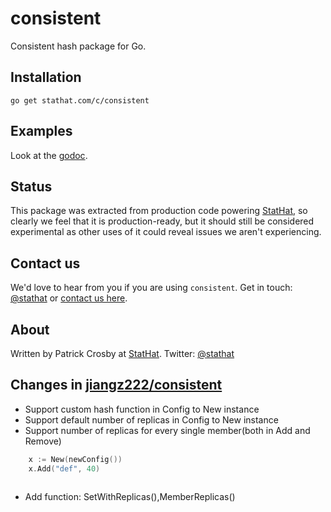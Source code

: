 consistent
==========

Consistent hash package for Go.

Installation
------------

    go get stathat.com/c/consistent

Examples
--------

Look at the [godoc](http://godoc.org/stathat.com/c/consistent).

Status
------

This package was extracted from production code powering [StatHat](http://www.stathat.com),
so clearly we feel that it is production-ready, but it should still be considered
experimental as other uses of it could reveal issues we aren't experiencing.

Contact us
----------

We'd love to hear from you if you are using `consistent`.
Get in touch:  [@stathat](http://twitter.com/stathat) or [contact us here](http://www.stathat.com/docs/contact).

About
-----

Written by Patrick Crosby at [StatHat](http://www.stathat.com).  Twitter:  [@stathat](http://twitter.com/stathat)

Changes in [jiangz222/consistent](https://github.com/jiangz222/consistent)
-----
- Support custom hash function in Config to New instance
- Support default number of replicas in Config to New instance
- Support number of replicas for every single member(both in Add and Remove)
```go
	x := New(newConfig())
	x.Add("def", 40)
    
```
- Add function: SetWithReplicas(),MemberReplicas()

 
